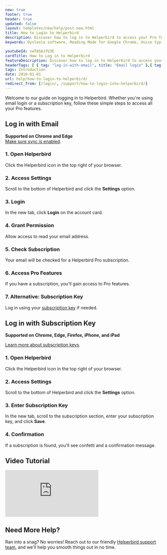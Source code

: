 ```yaml
---
new: true
footer: true
header: true
updated: false
layout: templates/new/help/post-new.html
title: How to Login to Helperbird  
description: Discover how to log in to Helperbird to access your Pro features.  
keywords: Dyslexia software, Reading Mode for Google Chrome, Voice typing for Chrome, Text to speech for Chrome, text reader, Immersive Reader, dyslexia fonts, accessibility software, dyslexia software, Helperbird for Edge, Helperbird for Firefox, Helperbird for Chrome, Opendyslexic for Chrome, OpenDyslexic  

youtubeId: vwT8SAJfU3E  
cardTitle: How to Log in to Helperbird  
featureDescription: Discover how to log in to Helperbird to access your Pro features.  
headerTags: [ { tag: "log-in-with-email", title: "Email login" },{ tag: "log-in-with-subscription-key", title: "Subscription key" },{ tag: "video-tutorial", title: "Video Tutorial" } ]  
tags: Introduction  
date: 2016-01-01  
url: help/how-to-login-to-helperbird/  
redirect_from: [/login/, /support/how-to-login-into-helperbird/]  
---
```


Welcome to our guide on logging in to Helperbird. Whether you're using email login or a subscription key, follow these simple steps to access all your Pro features.

## Log in with Email

**Supported on Chrome and Edge**  
[Make sure sync is enabled](/help/enable-browser-sync-chrome-and-edge/).

### 1. Open Helperbird

Click the Helperbird icon in the top right of your browser.

### 2. Access Settings

Scroll to the bottom of Helperbird and click the **Settings** option.

### 3. Login

In the new tab, click **Login** on the account card.

### 4. Grant Permission

Allow access to read your email address.

### 5. Check Subscription

Your email will be checked for a Helperbird Pro subscription.

### 6. Access Pro Features

If you have a subscription, you'll gain access to Pro features.

### 7. Alternative: Subscription Key

Log in using your [subscription key](/help/how-to-use-my-subscription-key/) if needed.

##  Log in with Subscription Key

**Supported on Chrome, Edge, Firefox, iPhone, and iPad**

[Learn more about subscription keys](/help/how-to-use-my-subscription-key/).

### 1. Open Helperbird

Click the Helperbird icon in the top right of your browser.

### 2. Access Settings

Scroll to the bottom of Helperbird and click the **Settings** option.

### 3. Enter Subscription Key

In the new tab, scroll to the subscription section, enter your subscription key, and click **Save**.

### 4. Confirmation

If a subscription is found, you'll see confetti and a confirmation message.

## Video Tutorial

<div class="mt-12 mb-12 bg-stone-200 rounded-2xl aspect-w-16 aspect-h-9">
<iframe id="videos" class="rounded-md shadow-2xl ring-1 ring-gray-900/10" src="https://www.youtube-nocookie.com/embed/27jqq08vvxI" title="YouTube video player" frameborder="0" allow="accelerometer; autoplay; clipboard-write; encrypted-media; gyroscope; picture-in-picture; web-share" allowfullscreen></iframe>
</div>

## Need More Help?

Ran into a snag? No worries! Reach out to our friendly [Helperbird support team](/support/), and we'll help you smooth things out in no time.
